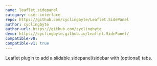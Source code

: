 ```yaml
---
name: leaflet.sidepanel
category: user-interface
repo: https://github.com/cyclingbyte/Leaflet.SidePanel
author: cyclingbyte
author-url: https://github.com/cyclingbyte
demo: https://cyclingbyte.github.io/Leaflet.SidePanel/
compatible-v0:
compatible-v1: true
---
```


Leaflet plugin to add a slidable sidepanel/sidebar with (optional) tabs.

